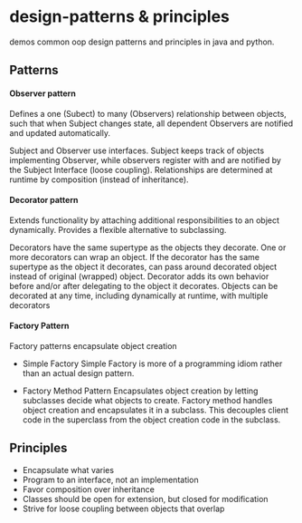 # design-patterns & principles
demos common oop design patterns and principles in java and python.

## Patterns
#### Observer pattern
Defines a one (Subect) to many (Observers) relationship between objects, such that when Subject changes state, all dependent Observers are notified and updated automatically.

Subject and Observer use interfaces. 
Subject keeps track of objects implementing Observer, while observers register with and are notified by the Subject Interface (loose coupling). 
Relationships are determined at runtime by composition (instead of inheritance).

#### Decorator pattern
Extends functionality by attaching additional responsibilities to an object dynamically. Provides a flexible alternative to subclassing.

Decorators have the same supertype as the objects they decorate.
One or more decorators can wrap an object.
If the decorator has the same supertype as the object it decorates, can pass around decorated object instead of original (wrapped) object.
Decorator adds its own behavior before and/or after delegating to the object it decorates.
Objects can be decorated at any time, including dynamically at runtime, with multiple decorators

#### Factory Pattern
Factory patterns encapsulate object creation
- Simple Factory
Simple Factory is more of a programming idiom rather than an actual design pattern.

- Factory Method Pattern
Encapsulates object creation by letting subclasses decide what objects to create.
Factory method handles object creation and encapsulates it in a subclass.
This decouples client code in the superclass from the object creation code in the subclass.

## Principles
- Encapsulate what varies
- Program to an interface, not an implementation
- Favor composition over inheritance
- Classes should be open for extension, but closed for modification
- Strive for loose coupling between objects that overlap